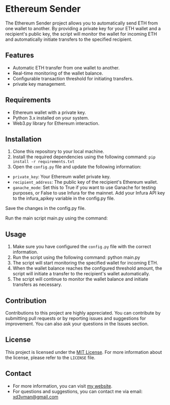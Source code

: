 # Ethereum Sender

The Ethereum Sender project allows you to automatically send ETH from one wallet to another. By providing a private key for your ETH wallet and a recipient's public key, the script will monitor the wallet for incoming ETH and automatically initiate transfers to the specified recipient.

## Features

- Automatic ETH transfer from one wallet to another.
- Real-time monitoring of the wallet balance.
- Configurable transaction threshold for initiating transfers.
- private key management.

## Requirements

- Ethereum wallet with a private key.
- Python 3.x installed on your system.
- Web3.py library for Ethereum interaction.

## Installation

1. Clone this repository to your local machine.
2. Install the required dependencies using the following command:
 `pip install -r requirements.txt`
3. Open the `config.py` file and update the following information:
- `private_key`: Your Ethereum wallet private key.
- `recipient_address`: The public key of the recipient's Ethereum wallet.
- `ganache_mode`: Set this to True if you want to use Ganache for testing purposes, or False to use Infura for the mainnet.
Add your Infura API key to the infura_apikey variable in the config.py file.

Save the changes in the config.py file.

Run the main script main.py using the command:

## Usage

1. Make sure you have configured the `config.py` file with the correct information.
2. Run the script using the following command: python main.py
3. The script will start monitoring the specified wallet for incoming ETH.
4. When the wallet balance reaches the configured threshold amount, the script will initiate a transfer to the recipient's wallet automatically.
5. The script will continue to monitor the wallet balance and initiate transfers as necessary.

## Contribution

Contributions to this project are highly appreciated. You can contribute by submitting pull requests or by reporting issues and suggestions for improvement. You can also ask your questions in the Issues section.

## License

This project is licensed under the [MIT License](LICENSE). For more information about the license, please refer to the `LICENSE` file.

## Contact

- For more information, you can visit [my website](http://sobhan.hashnode.dev).
- For questions and suggestions, you can contact me via email: xd3vman@gmail.com
